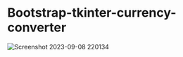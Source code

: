 # Bootstrap-tkinter-currency-converter
 
![Screenshot 2023-09-08 220134](https://github.com/Aryan-coder-student/ttkbootstrap-currency-converter/assets/76030680/bb91c365-5f1f-458b-8eb9-65447fd84b9a)
